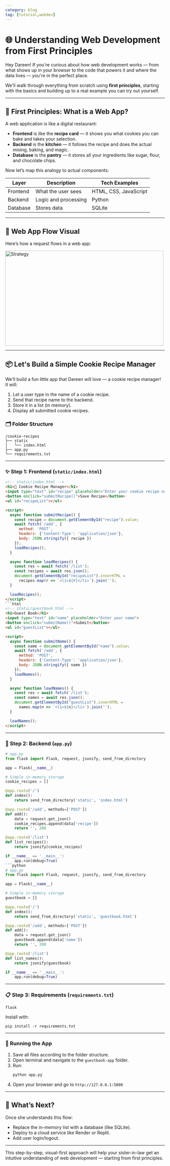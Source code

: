 ```yaml
---
category: blog
tag: [tutorial,webdev]
---
```


# 🌐 Understanding Web Development from First Principles

Hey Dareen! If you're curious about how web development works — from what shows up in your browser to the code that powers it and where the data lives — you're in the perfect place.

We'll walk through everything from scratch using **first principles**, starting with the basics and building up to a real example you can try out yourself.

---

## 🧠 First Principles: What is a Web App?

A web application is like a digital restaurant:

- **Frontend** is like the **recipe card** — it shows you what cookies you can bake and takes your selection.
- **Backend** is the **kitchen** — it follows the recipe and does the actual mixing, baking, and magic.
- **Database** is the **pantry** — it stores all your ingredients like sugar, flour, and chocolate chips.

Now let’s map this analogy to actual components:

| Layer    | Description          | Tech Examples         |
| -------- | -------------------- | --------------------- |
| Frontend | What the user sees   | HTML, CSS, JavaScript |
| Backend  | Logic and processing | Python                |
| Database | Stores data          | SQLite                |

---

## 🔄 Web App Flow Visual

Here’s how a request flows in a web app:

<img src="/assets/img/dareen/webdev.gif" alt="Strategy" width="500" height="300">


---

## 📦 Let's Build a Simple Cookie Recipe Manager

We’ll build a fun little app that Dareen will love — a cookie recipe manager! It will:

1. Let a user type in the name of a cookie recipe.
2. Send that recipe name to the backend.
3. Store it in a list (in memory).
4. Display all submitted cookie recipes.

### 🗂 Folder Structure

```
/cookie-recipes
├── static
│   └── index.html
├── app.py
└── requirements.txt
```

---

### ✨ Step 1: Frontend (`static/index.html`)

```html
<!-- static/index.html -->
<h1>🍪 Cookie Recipe Manager</h1>
<input type="text" id="recipe" placeholder="Enter your cookie recipe name">
<button onclick="submitRecipe()">Save Recipe</button>
<ul id="recipeList"></ul>

<script>
  async function submitRecipe() {
    const recipe = document.getElementById("recipe").value;
    await fetch('/add', {
      method: 'POST',
      headers: {'Content-Type': 'application/json'},
      body: JSON.stringify({ recipe })
    });
    loadRecipes();
  }

  async function loadRecipes() {
    const res = await fetch('/list');
    const recipes = await res.json();
    document.getElementById("recipeList").innerHTML =
      recipes.map(r => `<li>${r}</li>`).join('');
  }

  loadRecipes();
</script>
```html
<!-- static/guestbook.html -->
<h1>Guest Book</h1>
<input type="text" id="name" placeholder="Enter your name">
<button onclick="submitName()">Submit</button>
<ul id="guestList"></ul>

<script>
  async function submitName() {
    const name = document.getElementById("name").value;
    await fetch('/add', {
      method: 'POST',
      headers: {'Content-Type': 'application/json'},
      body: JSON.stringify({ name })
    });
    loadNames();
  }

  async function loadNames() {
    const res = await fetch('/list');
    const names = await res.json();
    document.getElementById("guestList").innerHTML =
      names.map(n => `<li>${n}</li>`).join('');
  }

  loadNames();
</script>
```

---

### 🧠 Step 2: Backend (`app.py`)

```python
# app.py
from flask import Flask, request, jsonify, send_from_directory

app = Flask(__name__)

# Simple in-memory storage
cookie_recipes = []

@app.route('/')
def index():
    return send_from_directory('static', 'index.html')

@app.route('/add', methods=['POST'])
def add():
    data = request.get_json()
    cookie_recipes.append(data['recipe'])
    return '', 200

@app.route('/list')
def list_recipes():
    return jsonify(cookie_recipes)

if __name__ == '__main__':
    app.run(debug=True)
```python
# app.py
from flask import Flask, request, jsonify, send_from_directory

app = Flask(__name__)

# Simple in-memory storage
guestbook = []

@app.route('/')
def index():
    return send_from_directory('static', 'guestbook.html')

@app.route('/add', methods=['POST'])
def add():
    data = request.get_json()
    guestbook.append(data['name'])
    return '', 200

@app.route('/list')
def list_names():
    return jsonify(guestbook)

if __name__ == '__main__':
    app.run(debug=True)
```

---

### 📋 Step 3: Requirements (`requirements.txt`)

```
flask
```

Install with:

```
pip install -r requirements.txt
```

---

### 🚀 Running the App

1. Save all files according to the folder structure.
2. Open terminal and navigate to the `guestbook-app` folder.
3. Run:
   ```bash
   python app.py
   ```
4. Open your browser and go to `http://127.0.0.1:5000`

---

## 🧩 What’s Next?

Once she understands this flow:

- Replace the in-memory list with a database (like SQLite).
- Deploy to a cloud service like Render or Replit.
- Add user login/logout.

---

This step-by-step, visual-first approach will help your sister-in-law get an intuitive understanding of web development — starting from first principles.
